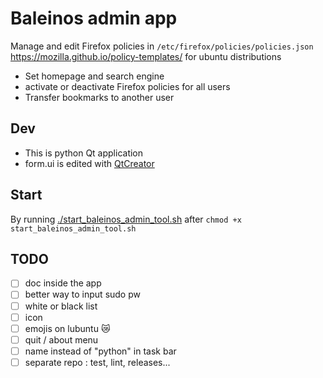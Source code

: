 # Baleinos admin app

Manage and edit Firefox policies in `/etc/firefox/policies/policies.json` <https://mozilla.github.io/policy-templates/> for ubuntu distributions

- Set homepage and search engine
- activate or deactivate Firefox policies for all users
- Transfer bookmarks to another user

## Dev

- This is python Qt application
- form.ui is edited with [QtCreator](https://doc.qt.io)

## Start

By running [./start_baleinos_admin_tool.sh](start_baleinos_admin_tool.sh) after `chmod +x start_baleinos_admin_tool.sh`

## TODO

- [ ] doc inside the app
- [ ] better way to input sudo pw
- [ ] white or black list
- [ ] icon
- [ ] emojis on lubuntu 😿
- [ ] quit / about menu
- [ ] name instead of "python" in task bar
- [ ] separate repo : test, lint, releases...
